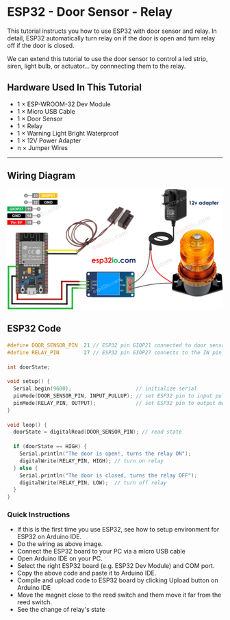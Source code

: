 # ESP32 - Door Sensor - Relay

This tutorial instructs you how to use ESP32 with door sensor and relay. In detail, ESP32 automatically turn relay on if the door is open and turn relay off if the door is closed.

We can extend this tutorial to use the door sensor to control a led strip, siren, light bulb, or actuator... by connnecting them to the relay.

## Hardware Used In This Tutorial

 * 1	×	ESP-WROOM-32 Dev Module	
 * 1	×	Micro USB Cable	
 * 1	×	Door Sensor	
 * 1	×	Relay	
 * 1	×	Warning Light Bright Waterproof	
 * 1	×	12V Power Adapter	
 * n	×	Jumper Wires

---

## Wiring Diagram

![](figs/fig_3_1.jpg)

## ESP32 Code

```c++
#define DOOR_SENSOR_PIN  21 // ESP32 pin GIOP21 connected to door sensor's pin
#define RELAY_PIN        27 // ESP32 pin GIOP27 connects to the IN pin of relay

int doorState;

void setup() {
  Serial.begin(9600);                     // initialize serial
  pinMode(DOOR_SENSOR_PIN, INPUT_PULLUP); // set ESP32 pin to input pull-up mode
  pinMode(RELAY_PIN, OUTPUT);             // set ESP32 pin to output mode
}

void loop() {
  doorState = digitalRead(DOOR_SENSOR_PIN); // read state

  if (doorState == HIGH) {
    Serial.println("The door is open!, turns the relay ON");
    digitalWrite(RELAY_PIN, HIGH); // turn on relay
  } else {
    Serial.println("The door is closed, turns the relay OFF");
    digitalWrite(RELAY_PIN, LOW);  // turn off relay
  }
}

```

### Quick Instructions

  * If this is the first time you use ESP32, see how to setup environment for ESP32 on Arduino IDE.
  * Do the wiring as above image.
  * Connect the ESP32 board to your PC via a micro USB cable
  * Open Arduino IDE on your PC.
  * Select the right ESP32 board (e.g. ESP32 Dev Module) and COM port.
  * Copy the above code and paste it to Arduino IDE.
  * Compile and upload code to ESP32 board by clicking Upload button on Arduino IDE
  * Move the magnet close to the reed switch and them move it far from the reed switch.
  * See the change of relay's state